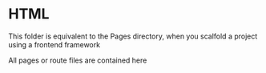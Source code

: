 # HTML

This folder is equivalent to the Pages directory, when you scalfold a project using a frontend framework

All pages or route files are contained here